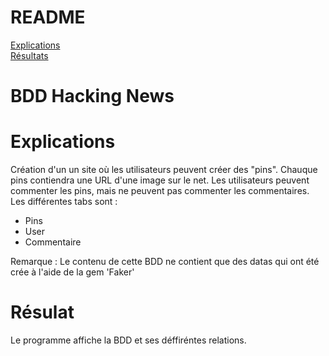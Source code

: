 # README
<a href = https://github.com/Luxilux/Hacking-News/blob/master/README.md#explications> Explications<a/> <br>
<a href = https://github.com/Luxilux/Hacking-News/blob/master/README.md#r%C3%A9sulat> Résultats<a/>

# BDD Hacking News

# Explications 
Création d'un un site où les utilisateurs peuvent créer des "pins". Chauque pins contiendra une URL d'une image sur le net. Les utilisateurs peuvent commenter les pins, mais ne peuvent pas commenter les commentaires.
Les différentes tabs sont : 
* Pins
* User
* Commentaire

Remarque :  Le contenu de cette BDD ne contient que des datas qui ont été crée à  l'aide de la gem 'Faker'

# Résulat
Le programme affiche la BDD et ses déffiréntes relations.

